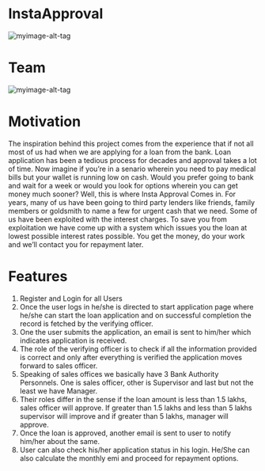 # InstaApproval

![myimage-alt-tag](https://user-images.githubusercontent.com/30744855/132662432-3a1c7493-3a45-4a72-a4c6-3760ec2cfcb3.png)

# Team

![myimage-alt-tag](https://user-images.githubusercontent.com/30744855/132662453-afd1177e-c33a-40e1-a77a-a7f968552a2e.png)

# Motivation
The inspiration behind this project comes from the experience that if not all most of us had when we are applying for a loan from the bank. Loan application has been a tedious process for decades and approval takes a lot of time. Now imagine if you’re in a senario wherein you need to pay medical bills but your wallet is running low on cash. Would you prefer going to bank and wait for a week or would you look for options wherein you can get money much sooner? Well, this is where Insta Approval Comes in.
For years, many of us have been going to third party lenders like friends, family members or goldsmith to name a few for urgent cash that we need. Some of us have been exploited with the interest charges. To save you from exploitation we have come up with a system which issues you the loan at lowest possible interest rates possible. You get the money, do your work and we’ll contact you for repayment later.

# Features
1. Register and Login for all Users
2. Once the user logs in he/she is directed to start application page where he/she can start the loan application and on successful completion the record is fetched by the verifying officer.
3. One the user submits the application, an email is sent to him/her which indicates application is received.
4. The role of the verifying officer is to check if all the information provided is correct and only after everything is verified the application moves forward to sales officer.
5. Speaking of sales offices we basically have 3 Bank Authority Personnels. One is sales officer, other is Supervisor and last but not the least we have Manager.
6. Their roles differ in the sense if the loan amount is less than 1.5 lakhs, sales officer will approve. If greater than 1.5 lakhs and less than 5 lakhs supervisor will improve and if greater than 5 lakhs, manager will approve.
7. Once the loan is approved, another email is sent to user to notify him/her about the same.
8. User can also check his/her application status in his login. He/She can also calculate the monthly emi and proceed for repayment options.
